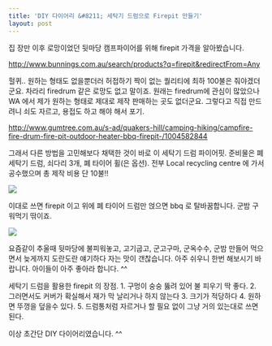 ```yaml
---
title: 'DIY 다이어리 &#8211; 세탁기 드럼으로 Firepit 만들기'
layout: post
---
```

집 장만 이후 로망이었던 뒷마당 캠프파이어를 위해 firepit 가격을 알아봤습니다.

<http://www.bunnings.com.au/search/products?q=firepit&redirectFrom=Any>

헐퀴.. 원하는 형태도 없을뿐더러 허접하기 짝이 없는 퀄리티에 최하 100불은 줘야겠더군요. 차라리 firedrum 같은 로망도 없고 말이죠. 원래는 firedrum에 관심이 많았으나 WA 에서 제가 원하는 형태로 제대로 제작 판매하는 곳도 없더군요. 그렇다고 직접 만드려니 쇠도 자르고, 용접도 하고 해야 해서 포기.

<http://www.gumtree.com.au/s-ad/quakers-hill/camping-hiking/campfire-fire-drum-fire-pit-outdoor-heater-bbq-firepit-/1004582844>

그래서 다른 방법을 고민해보다 채택한 것이 바로 이 세탁기 드럼 파이어핏. 준비물은 폐 세탁기 드럼, 쇠다리 3개, 폐 타이어 휠(은 옵션). 전부 Local recycling centre 에 가서 공수했으며 총 제작 비용 단 10불!!

![](http://i.imgur.com/0c4s1d7.jpg)

이대로 쓰면 firepit 이고 위에 폐 타이어 드럼만 얹으면 bbq 로 탈바꿈합니다. 군밤 구워먹기 딲이죠.

![](http://i.imgur.com/aiaun7W.jpg)

요즘같이 추울때 뒷마당에 불피워놓고, 고기굽고, 군고구마, 군옥수수, 군밤 만들어 먹으면서 늦게까지 도란도란 얘기하다 자는 맛이 갠찮습니다. 아주 쉬우니 한번 해보시기 바랍니다. 아이들이 아주 좋아라 합니다. ^^

세탁기 드럼을 활용한 firepit 의 장점. 1. 구멍이 숭숭 뚫려 있어 불 피우기 딱 좋다. 2. 그러면서도 커버가 확실해서 재가 막 날리거나 하지 않는다 3. 크기가 적당하다 4. 원하면 뚜껑을 덮을수 있다. 5. 드럼통처럼 자르거나 할 필요 없이 그냥 거의 있는대로 쓰면 된다.

이상 초간단 DIY 다이어리였습니다. ^^